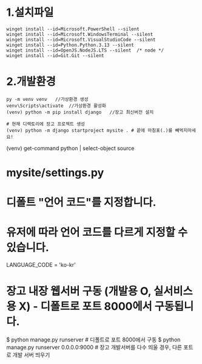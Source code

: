 
# 1.설치파일
```
winget install --id=Microsoft.PowerShell --silent
winget install --id=Microsoft.WindowsTerminal --silent
winget install --id=Microsoft.VisualStudioCode --silent
winget install --id=Python.Python.3.13 --silent
winget install --id=OpenJS.NodeJS.LTS --silent  /* node */
winget install --id=Git.Git --silent
```

# 2.개발환경
```
py -m venv venv   //가상환경 생성
venv\Scripts\activate  //가상환경 활성화
(venv) python -m pip install django   //장고 최신버전 설치

# 현재 디렉토리에 장고 프로젝트 생성
(venv) python -m django startproject mysite . # 끝에 마침표(.)를 빼먹지마세요!
```

(venv) get-command python | select-object source


# mysite/settings.py
# 디폴트 "언어 코드"를 지정합니다.
# 유저에 따라 언어 코드를 다르게 지정할 수 있습니다.
LANGUAGE_CODE = 'ko-kr'

# 장고 내장 웹서버 구동 (개발용 O, 실서비스용 X) - 디폴트로 포트 8000에서 구동됩니다.
$ python manage.py runserver # 디폴트로 포트 8000에서 구동
$ python manage.py runserver 0.0.0.0:9000 # 장고 개발서버를 다수 띄울 경우, 다른 포트로 개발 서버 띄우기
